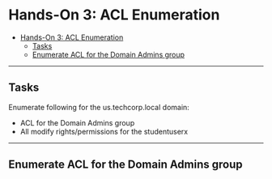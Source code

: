 # Hands-On 3: ACL Enumeration

- [Hands-On 3: ACL Enumeration](#hands-on-3-acl-enumeration)
  - [Tasks](#tasks)
  - [Enumerate ACL for the Domain Admins group](#enumerate-acl-for-the-domain-admins-group)

---

## Tasks

Enumerate following for the us.techcorp.local domain: 

- ACL for the Domain Admins group 
- All modify rights/permissions for the studentuserx

---

## Enumerate ACL for the Domain Admins group 

